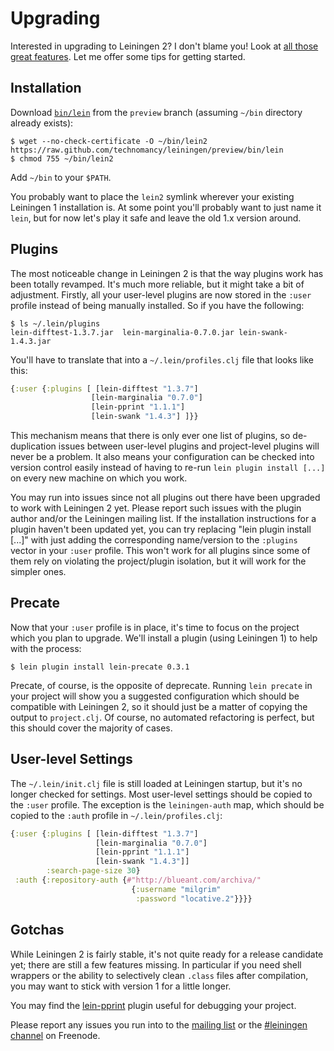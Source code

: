# Upgrading

Interested in upgrading to Leiningen 2? I don't blame you! Look at
[all those great features](https://github.com/technomancy/leiningen/blob/master/NEWS.md).
Let me offer some tips for getting started.

## Installation

Download
[`bin/lein`](https://raw.github.com/technomancy/leiningen/preview/bin/lein)
from the `preview` branch (assuming `~/bin` directory already exists):

    $ wget --no-check-certificate -O ~/bin/lein2 https://raw.github.com/technomancy/leiningen/preview/bin/lein
    $ chmod 755 ~/bin/lein2

Add `~/bin` to your `$PATH`.

You probably want
to place the `lein2` symlink wherever your existing Leiningen 1
installation is. At some point you'll probably want to just name it
`lein`, but for now let's play it safe and leave the old 1.x version
around.

## Plugins

The most noticeable change in Leiningen 2 is that the way plugins work
has been totally revamped. It's much more reliable, but it might take
a bit of adjustment. Firstly, all your user-level plugins are now
stored in the `:user` profile instead of being manually installed. So
if you have the following:

    $ ls ~/.lein/plugins
    lein-difftest-1.3.7.jar  lein-marginalia-0.7.0.jar lein-swank-1.4.3.jar

You'll have to translate that into a `~/.lein/profiles.clj` file that
looks like this:

```clj
{:user {:plugins [ [lein-difftest "1.3.7"]
                  [lein-marginalia "0.7.0"]
                  [lein-pprint "1.1.1"]
                  [lein-swank "1.4.3"] ]}}
```

This mechanism means that there is only ever one list of plugins, so
de-duplication issues between user-level plugins and project-level
plugins will never be a problem. It also means your configuration can
be checked into version control easily instead of having to re-run
`lein plugin install [...]` on every new machine on which you work.

You may run into issues since not all plugins out there have been
upgraded to work with Leiningen 2 yet. Please report such issues with
the plugin author and/or the Leiningen mailing list. If the
installation instructions for a plugin haven't been updated yet, you
can try replacing "lein plugin install [...]" with just adding the
corresponding name/version to the `:plugins` vector in your `:user`
profile. This won't work for all plugins since some of them rely on
violating the project/plugin isolation, but it will work for the
simpler ones.

## Precate

Now that your `:user` profile is in place, it's time to focus on the
project which you plan to upgrade. We'll install a plugin (using
Leiningen 1) to help with the process:

    $ lein plugin install lein-precate 0.3.1

Precate, of course, is the opposite of deprecate. Running `lein
precate` in your project will show you a suggested configuration which
should be compatible with Leiningen 2, so it should just be a matter
of copying the output to `project.clj`. Of course, no automated
refactoring is perfect, but this should cover the majority of cases.

## User-level Settings

The `~/.lein/init.clj` file is still loaded at Leiningen startup, but
it's no longer checked for settings. Most user-level settings should
be copied to the `:user` profile. The exception is the
`leiningen-auth` map, which should be copied to the `:auth` profile in
`~/.lein/profiles.clj`:

```clj
{:user {:plugins [ [lein-difftest "1.3.7"]
                   [lein-marginalia "0.7.0"]
                   [lein-pprint "1.1.1"]
                   [lein-swank "1.4.3"]]
        :search-page-size 30}
 :auth {:repository-auth {#"http://blueant.com/archiva/"
                           {:username "milgrim"
                            :password "locative.2"}}}}
```

## Gotchas

While Leiningen 2 is fairly stable, it's not quite ready for a release
candidate yet; there are still a few features missing. In particular
if you need shell wrappers or the ability to selectively clean
`.class` files after compilation, you may want to stick with version 1
for a little longer. 

You may find the
[lein-pprint](https://github.com/technomancy/leiningen/tree/master/lein-pprint)
plugin useful for debugging your project.

Please report any issues you run into to the
[mailing list](http://groups.google.com/group/leiningen) or the [#leiningen 
channel](irc://chat.freenode.net#leiningen) on Freenode.
